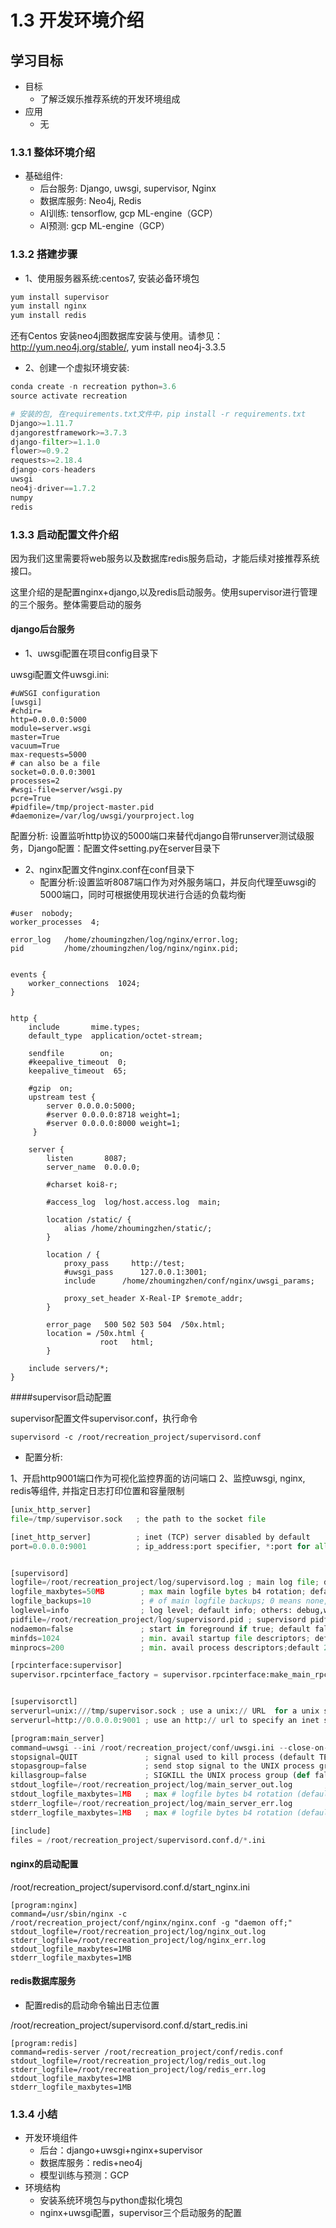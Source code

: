 # 1.3 开发环境介绍

## 学习目标

- 目标
  - 了解泛娱乐推荐系统的开发环境组成
- 应用
  - 无

### 1.3.1 整体环境介绍

- 基础组件:
  - 后台服务: Django, uwsgi, supervisor, Nginx
  - 数据库服务: Neo4j, Redis
  - AI训练: tensorflow, gcp ML-engine（GCP）
  - AI预测: gcp ML-engine（GCP）

### 1.3.2 搭建步骤

- 1、使用服务器系统:centos7, 安装必备环境包

```python
yum install supervisor
yum install nginx
yum install redis
```

还有Centos 安装neo4j图数据库安装与使用。请参见：http://yum.neo4j.org/stable/, yum install neo4j-3.3.5

- 2、创建一个虚拟环境安装:

```python
conda create -n recreation python=3.6
source activate recreation

# 安装的包, 在requirements.txt文件中，pip install -r requirements.txt
Django>=1.11.7
djangorestframework>=3.7.3
django-filter>=1.1.0
flower>=0.9.2
requests>=2.18.4
django-cors-headers
uwsgi
neo4j-driver==1.7.2
numpy
redis
```

### 1.3.3 启动配置文件介绍

因为我们这里需要将web服务以及数据库redis服务启动，才能后续对接推荐系统接口。

这里介绍的是配置nginx+django,以及redis启动服务。使用supervisor进行管理的三个服务。整体需要启动的服务

#### django后台服务

- 1、uwsgi配置在项目config目录下

uwsgi配置文件uwsgi.ini:

```
#uWSGI configuration
[uwsgi]
#chdir=
http=0.0.0.0:5000
module=server.wsgi
master=True
vacuum=True
max-requests=5000
# can also be a file
socket=0.0.0.0:3001
processes=2
#wsgi-file=server/wsgi.py
pcre=True
#pidfile=/tmp/project-master.pid
#daemonize=/var/log/uwsgi/yourproject.log
```

配置分析: 设置监听http协议的5000端口来替代django自带runserver测试级服务，Django配置：配置文件setting.py在server目录下

* 2、nginx配置文件nginx.conf在conf目录下
  * 配置分析:设置监听8087端口作为对外服务端口，并反向代理至uwsgi的5000端口，同时可根据使用现状进行合适的负载均衡

```
#user  nobody;
worker_processes  4;

error_log   /home/zhoumingzhen/log/nginx/error.log;
pid         /home/zhoumingzhen/log/nginx/nginx.pid;


events {
    worker_connections  1024;
}


http {
    include       mime.types;
    default_type  application/octet-stream;

    sendfile        on;
    #keepalive_timeout  0;
    keepalive_timeout  65;

    #gzip  on;
    upstream test {
        server 0.0.0.0:5000;
        #server 0.0.0.0:8718 weight=1;
        #server 0.0.0.0:8000 weight=1;
     }

    server {
        listen       8087;
        server_name  0.0.0.0;

        #charset koi8-r;

        #access_log  log/host.access.log  main;

        location /static/ {
            alias /home/zhoumingzhen/static/;
        }

        location / {
            proxy_pass     http://test;
            #uwsgi_pass      127.0.0.1:3001;
            include      /home/zhoumingzhen/conf/nginx/uwsgi_params;

            proxy_set_header X-Real-IP $remote_addr;
        }

        error_page   500 502 503 504  /50x.html;
        location = /50x.html {
                    root   html;
        }

    include servers/*;
}
```

####supervisor启动配置

supervisor配置文件supervisor.conf，执行命令

```shell
supervisord -c /root/recreation_project/supervisord.conf
```

* 配置分析:

1、开启http9001端口作为可视化监控界面的访问端口
2、监控uwsgi, nginx, redis等组件, 并指定日志打印位置和容量限制

```python
[unix_http_server]
file=/tmp/supervisor.sock   ; the path to the socket file

[inet_http_server]          ; inet (TCP) server disabled by default
port=0.0.0.0:9001           ; ip_address:port specifier, *:port for all iface


[supervisord]
logfile=/root/recreation_project/log/supervisord.log ; main log file; default $CWD/supervisord.log
logfile_maxbytes=50MB        ; max main logfile bytes b4 rotation; default 50MB
logfile_backups=10           ; # of main logfile backups; 0 means none, default 10
loglevel=info                ; log level; default info; others: debug,warn,trace
pidfile=/root/recreation_project/log/supervisord.pid ; supervisord pidfile; default supervisord.pid
nodaemon=false               ; start in foreground if true; default false
minfds=1024                  ; min. avail startup file descriptors; default 1024
minprocs=200                 ; min. avail process descriptors;default 200

[rpcinterface:supervisor]
supervisor.rpcinterface_factory = supervisor.rpcinterface:make_main_rpcinterface


[supervisorctl]
serverurl=unix:///tmp/supervisor.sock ; use a unix:// URL  for a unix socket
serverurl=http://0.0.0.0:9001 ; use an http:// url to specify an inet socket

[program:main_server]
command=uwsgi --ini /root/recreation_project/conf/uwsgi.ini --close-on-exec
stopsignal=QUIT               ; signal used to kill process (default TERM)
stopasgroup=false             ; send stop signal to the UNIX process group (default false)
killasgroup=false             ; SIGKILL the UNIX process group (def false)
stdout_logfile=/root/recreation_project/log/main_server_out.log       ; stdout log path, NONE for none; default AUTO
stdout_logfile_maxbytes=1MB   ; max # logfile bytes b4 rotation (default 50MB)
stderr_logfile=/root/recreation_project/log/main_server_err.log        ; stderr log path, NONE for none; default AUTO
stderr_logfile_maxbytes=1MB   ; max # logfile bytes b4 rotation (default 50MB)

[include]
files = /root/recreation_project/supervisord.conf.d/*.ini

```

#### nginx的启动配置

/root/recreation_project/supervisord.conf.d/start_nginx.ini

```
[program:nginx]
command=/usr/sbin/nginx -c /root/recreation_project/conf/nginx/nginx.conf -g "daemon off;"
stdout_logfile=/root/recreation_project/log/nginx_out.log
stderr_logfile=/root/recreation_project/log/nginx_err.log
stdout_logfile_maxbytes=1MB
stderr_logfile_maxbytes=1MB
```

#### redis数据库服务

* 配置redis的启动命令输出日志位置

/root/recreation_project/supervisord.conf.d/start_redis.ini

```
[program:redis]
command=redis-server /root/recreation_project/conf/redis.conf
stdout_logfile=/root/recreation_project/log/redis_out.log
stderr_logfile=/root/recreation_project/log/redis_err.log
stdout_logfile_maxbytes=1MB
stderr_logfile_maxbytes=1MB
```

### 1.3.4 小结

* 开发环境组件
  * 后台：django+uwsgi+nginx+supervisor
  * 数据库服务：redis+neo4j
  * 模型训练与预测：GCP
* 环境结构
  * 安装系统环境包与python虚拟化境包
  * nginx+uwsgi配置，supervisor三个启动服务的配置
